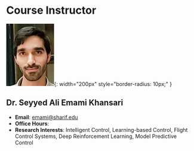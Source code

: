 # Course Instructor


![Dr. Seyyed Ali Emami Khansari ](../images/staffs/Emami.png){: width="200px" style="border-radius: 10px;" }

## Dr. Seyyed Ali Emami Khansari 
- **Email**: emami@sharif.edu 
- **Office Hours**: 
- **Research Interests**: Intelligent Control, Learning-based Control, Flight Control Systems, Deep Reinforcement Learning, Model Predictive Control
